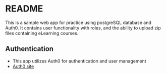 # README

This is a sample web app for practice using postgreSQL database and Auth0.
It contains user functionality with roles, and the ability to upload zip files containing eLearning courses.

## Authentication

- This app utilizes Auth0 for authentication and user management
- [Auth0 site](https://auth0.com)
